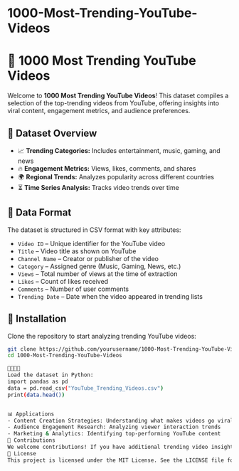 # 1000-Most-Trending-YouTube-Videos
# 🎥 1000 Most Trending YouTube Videos

Welcome to **1000 Most Trending YouTube Videos**! This dataset compiles a selection of the top-trending videos from YouTube, offering insights into viral content, engagement metrics, and audience preferences.

## 📌 Dataset Overview
- 📈 **Trending Categories:** Includes entertainment, music, gaming, and news  
- 🔥 **Engagement Metrics:** Views, likes, comments, and shares  
- 🌍 **Regional Trends:** Analyzes popularity across different countries  
- ⏳ **Time Series Analysis:** Tracks video trends over time  

## 📂 Data Format
The dataset is structured in CSV format with key attributes:
- `Video ID` – Unique identifier for the YouTube video  
- `Title` – Video title as shown on YouTube  
- `Channel Name` – Creator or publisher of the video  
- `Category` – Assigned genre (Music, Gaming, News, etc.)  
- `Views` – Total number of views at the time of extraction  
- `Likes` – Count of likes received  
- `Comments` – Number of user comments  
- `Trending Date` – Date when the video appeared in trending lists  

## 🔧 Installation
Clone the repository to start analyzing trending YouTube videos:
```bash
git clone https://github.com/yourusername/1000-Most-Trending-YouTube-Videos.git
cd 1000-Most-Trending-YouTube-Videos


Load the dataset in Python:
import pandas as pd
data = pd.read_csv("YouTube_Trending_Videos.csv")
print(data.head())


📊 Applications
- Content Creation Strategies: Understanding what makes videos go viral
- Audience Engagement Research: Analyzing viewer interaction trends
- Marketing & Analytics: Identifying top-performing YouTube content
🤝 Contributions
We welcome contributions! If you have additional trending video insights or improvements, feel free to submit a pull request.
📜 License
This project is licensed under the MIT License. See the LICENSE file for details

